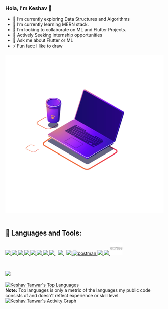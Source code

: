 ### Hola, I'm Keshav 👋

- 🔭 I’m currently exploring Data Structures and Algorithms
- 🌱 I’m currently learning MERN stack.
- 👯 I’m looking to collaborate on ML and Flutter Projects.
- 💼 Actively Seeking internship opportunities
- 💬 Ask me about Flutter or ML
- ⚡ Fun fact: I like to draw

<img src="comp.gif" alt="coding gif">
<br>
<br>

## 🚀 Languages and Tools:

<p align="left">  
    <a href="https://flutter.dev/" target="_blank"> <img src="https://img.icons8.com/color/48/000000/flutter.png"/> </a>
    <a href="https://dart.dev/" target="_blank"> <img src="https://img.icons8.com/color/48/000000/dart.png"/> </a>
  <a href="" target="_blank"> <img src="https://img.icons8.com/color/48/000000/c-plus-plus-logo.png"/> </a>
  <a href="https://www.python.org" target="_blank"> <img src="https://img.icons8.com/color/48/000000/python.png"/> </a>
    <a href="https://developer.mozilla.org/en-US/docs/Web/JavaScript" target="_blank"> <img src="https://img.icons8.com/color/48/000000/javascript.png"/> </a> 
    <a href="https://www.w3.org/html/" target="_blank"> <img src="https://img.icons8.com/color/48/000000/html-5.png"/> </a> 
    <a href="https://www.w3schools.com/css/" target="_blank"> <img src="https://img.icons8.com/color/48/000000/css3.png"/> </a>  
    <a style="padding-right:8px;" href="https://nodejs.org" target="_blank"> <img src="https://img.icons8.com/color/48/000000/nodejs.png"/> </a> 
    <a style="padding-right:8px;" href="https://www.mysql.com/" target="_blank"> <img src="https://img.icons8.com/fluent/50/000000/mysql-logo.png"/> </a>
    <a href="https://firebase.google.com/" target="_blank"> <img src="https://img.icons8.com/color/48/000000/firebase.png"/> </a> 
    <a href="https://postman.com" target="_blank"> <img src="https://www.vectorlogo.zone/logos/getpostman/getpostman-icon.svg" alt="postman" width="45" height="45"/> </a>   
    <a href="https://git-scm.com/" target="_blank"> <img src="https://img.icons8.com/color/48/000000/git.png"/> </a> 
  <a href="https://www.anaconda.com/" target="_blank"> <img src="https://img.icons8.com/dusk/48/000000/anaconda.png"/> </a>
    <a href="https://expressjs.com" target="_blank"> <img src="https://raw.githubusercontent.com/devicons/devicon/master/icons/express/express-original-wordmark.svg" alt="express" width="40" height="40"/> </a>
</p>
<br>
<br>

<img src = "https://github-readme-stats.vercel.app/api?username=keshavtanwar57&&show_icons=true&title_color=ffffff&icon_color=bb2acf&text_color=daf7dc&bg_color=151515">
<br>
<br>
<a href="https://github.com//github-readme-stats"><img alt="Keshav Tanwar's Top Languages" src="https://github-readme-stats.vercel.app/api/top-langs/?username=keshavtanwar57&langs_count=8&count_private=true&layout=compact&theme=react&hide_border=true&bg_color=0D1117" /></a>
  <br/>
  <b>Note:</b> Top languages is only a metric of the languages my public code consists of and doesn't reflect experience or skill level.
<br>
<a href="https://github.com/keshavtanwar57/github-readme-activity-graph"><img alt="Keshav Tanwar's Activity Graph" src="https://activity-graph.herokuapp.com/graph?username=keshavtanwar57&bg_color=0D1117&color=5BCDEC&line=5BCDEC&point=FFFFFF&hide_border=true" /></a>

<!--
**keshavtanwar57/keshavtanwar57** is a ✨ _special_ ✨ repository because its `README.md` (this file) appears on your GitHub profile.

Here are some ideas to get you started:

- 🔭 I’m currently working on ...
- 🌱 I’m currently learning ...
- 👯 I’m looking to collaborate on ...
- 🤔 I’m looking for help with ...
- 💬 Ask me about ...
- 📫 How to reach me: ...
- 😄 Pronouns: ...
- ⚡ Fun fact: ...
-->
